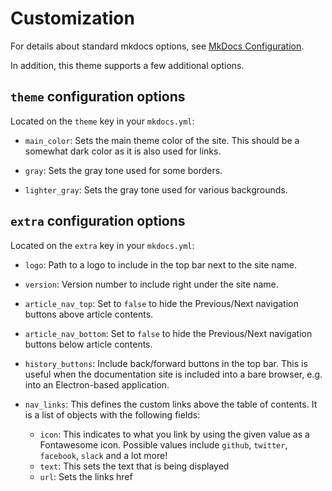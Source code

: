 # Customization


For details about standard mkdocs options, see [MkDocs Configuration](http://www.mkdocs.org/user-guide/configuration/).

In addition, this theme supports a few additional options.

## `theme` configuration options
Located on the `theme` key in your `mkdocs.yml`:

- `main_color`: Sets the main theme color of the site. This should be a somewhat dark color as it is also used for links.

- `gray`: Sets the gray tone used for some borders.

- `lighter_gray`: Sets the gray tone used for various backgrounds.


## `extra` configuration options
Located on the `extra` key in your `mkdocs.yml`:

- `logo`: Path to a logo to include in the top bar next to the site name.

- `version`: Version number to include right under the site name.

- `article_nav_top`: Set to `false` to hide the Previous/Next navigation buttons above article contents.

- `article_nav_bottom`: Set to `false` to hide the Previous/Next navigation buttons below article contents.

- `history_buttons`: Include back/forward buttons in the top bar. This is
  useful when the documentation site is included into a bare browser, e.g. into
  an Electron-based application.

- `nav_links`: This defines the custom links above the table of contents. It is a list of objects with the following fields:
	- `icon`: This indicates to what you link by using the given value as a Fontawesome icon. Possible values include `github`, `twitter`, `facebook`, `slack` and a lot more!
	- `text`: This sets the text that is being displayed
	- `url`: Sets the links href
